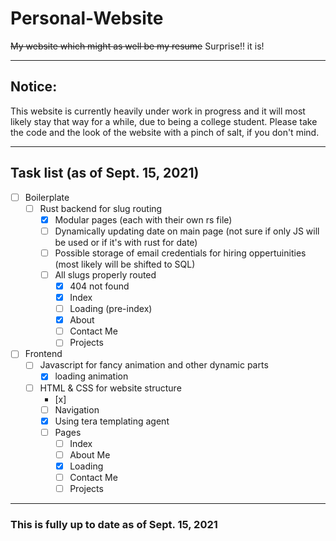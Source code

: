 # Personal-Website
~~My website which might as well be my resume~~  Surprise!! it is!

- - - - - - - - - - - - - - - - - - - - - - - - - - - - - - - - - -

## Notice:
This website is currently heavily under work in progress and it will most likely stay that way for a while, due to being a college student. Please take the code and the look of the website with a pinch of salt, if you don't mind.

- - - - - - - - - - - - - - - - - - - - - - - - - - - - - - - - - -

## Task list (as of Sept. 15, 2021)

- [ ] Boilerplate
  - [ ] Rust backend for slug routing
    - [x] Modular pages (each with their own rs file)
    - [ ] Dynamically updating date on main page (not sure if only JS will be used or if it's with rust for date)
    - [ ] Possible storage of email credentials for hiring oppertuinities (most likely will be shifted to SQL)
    - [ ] All slugs properly routed
      - [x] 404 not found
      - [x] Index
      - [ ] Loading (pre-index)
      - [x] About
      - [ ] Contact Me
      - [ ] Projects
- [ ] Frontend
  - [ ] Javascript for fancy animation and other dynamic parts
    - [x] loading animation
  - [ ] HTML & CSS for website structure
    - [x] 
    - [ ] Navigation
    - [x] Using tera templating agent
    - [ ] Pages
      - [ ] Index
      - [ ] About Me
      - [x] Loading
      - [ ] Contact Me
      - [ ] Projects
      
- - - - - - - - - - - - - - - - - - - - - - - - - - - - - - - - - -

### This is fully up to date as of Sept. 15, 2021
